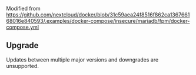 Modified from https://github.com/nextcloud/docker/blob/31c59aea24f8516f862ca136766168016e840593/.examples/docker-compose/insecure/mariadb/fpm/docker-compose.yml

## Upgrade

Updates between multiple major versions and downgrades are unsupported.
